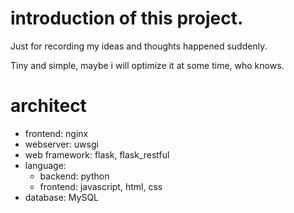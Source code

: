 # introduction of this project.

Just for recording my ideas and thoughts happened suddenly.

Tiny and simple, maybe i will optimize it at some time, who knows.

# architect

- frontend: nginx
- webserver: uwsgi
- web framework: flask, flask_restful
- language:
  - backend: python
  - frontend: javascript, html, css
- database: MySQL